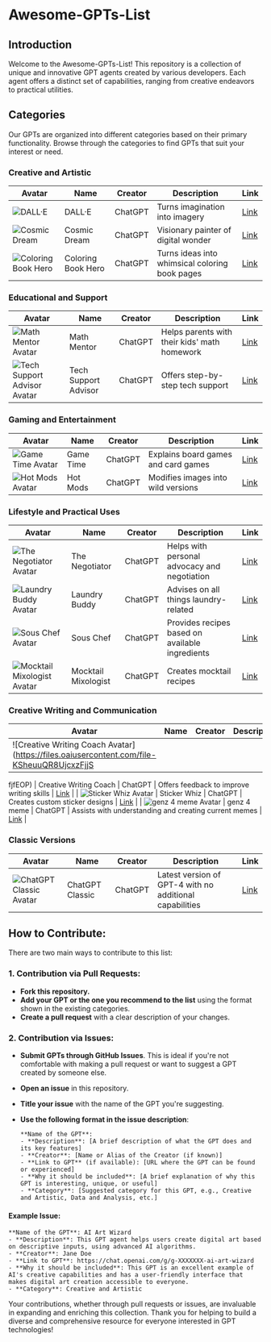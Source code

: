 # Awesome-GPTs-List

## Introduction
Welcome to the Awesome-GPTs-List! This repository is a collection of unique and innovative GPT agents created by various developers. Each agent offers a distinct set of capabilities, ranging from creative endeavors to practical utilities.

## Categories
Our GPTs are organized into different categories based on their primary functionality. Browse through the categories to find GPTs that suit your interest or need.

### Creative and Artistic
| Avatar | Name | Creator | Description | Link |
|--------|------|---------|-------------|------|
| ![DALL·E](https://files.oaiusercontent.com/file-JxYoHzuJQ2TXHBYy6UGC4Xs8?se=2123-10-13T00%3A46%3A49Z&sp=r&sv=2021-08-06&sr=b&rscc=max-age%3D31536000%2C%20immutable&rscd=attachment%3B%20filename%3Dc0bba883-a507-42dd-acfd-211509efd97c.png&sig=jZeFDXgC4ZbNC8mVNuQK7zeKS7ssRCh5QTlqa81WJEM%3D) | DALL·E | ChatGPT | Turns imagination into imagery | [Link](https://chat.openai.com/g/g-2fkFE8rbu-dall-e) |
| ![Cosmic Dream](https://files.oaiusercontent.com/file-M12eDkWHmobmgj5mhcWkMMVI) | Cosmic Dream | ChatGPT | Visionary painter of digital wonder | [Link](https://chat.openai.com/g/g-FdMHL1sNo-cosmic-dream) |
| ![Coloring Book Hero](https://files.oaiusercontent.com/file-MQvRHYzyhxlHQxjUk1bOIjaO) | Coloring Book Hero | ChatGPT | Turns ideas into whimsical coloring book pages | [Link](https://chat.openai.com/g/g-DerYxX7rA-coloring-book-hero) |

### Educational and Support
| Avatar | Name | Creator | Description | Link |
|--------|------|---------|-------------|------|
| ![Math Mentor Avatar](https://files.oaiusercontent.com/file-vRLKTttMrbx27eEJWEBVKJwt) | Math Mentor | ChatGPT | Helps parents with their kids' math homework | [Link](https://chat.openai.com/g/g-ENhijiiwK-math-mentor) |
| ![Tech Support Advisor Avatar](https://files.oaiusercontent.com/file-soqNFMszjoxK9d3BFD3rAGA5) | Tech Support Advisor | ChatGPT | Offers step-by-step tech support | [Link](https://chat.openai.com/g/g-WKIaLGGem-tech-support-advisor) |

### Gaming and Entertainment
| Avatar | Name | Creator | Description | Link |
|--------|------|---------|-------------|------|
| ![Game Time Avatar](https://files.oaiusercontent.com/file-JxYoHzuJQ2TXHBYy6UGC4Xs8) | Game Time | ChatGPT | Explains board games and card games | [Link](https://chat.openai.com/g/g-Sug6mXozT-game-time) |
| ![Hot Mods Avatar](https://files.oaiusercontent.com/file-wOlP7l6RXZJ4YvZq3pUAqLOY) | Hot Mods | ChatGPT | Modifies images into wild versions | [Link](https://chat.openai.com/g/g-fTA4FQ7wj-hot-mods) |

### Lifestyle and Practical Uses
| Avatar | Name | Creator | Description | Link |
|--------|------|---------|-------------|------|
| ![The Negotiator Avatar](https://files.oaiusercontent.com/file-MjvVb8L9Se5PdSC1gMLopCHh) | The Negotiator | ChatGPT | Helps with personal advocacy and negotiation | [Link](https://chat.openai.com/g/g-TTTAK9GuS-the-negotiator) |
| ![Laundry Buddy Avatar](https://files.oaiusercontent.com/file-A2WHofOnsYQ8FF6nnlvOVXCv) | Laundry Buddy | ChatGPT | Advises on all things laundry-related | [Link](https://chat.openai.com/g/g-QrGDSn90Q-laundry-buddy) |
| ![Sous Chef Avatar](https://files.oaiusercontent.com/file-w4J3XQ5bnIbssMVHKXZskSJB) | Sous Chef | ChatGPT | Provides recipes based on available ingredients | [Link](https://chat.openai.com/g/g-3VrgJ1GpH-sous-chef) |
| ![Mocktail Mixologist Avatar](https://files.oaiusercontent.com/file-bRpq5C5YwRMtQGO7xFa3nT40) | Mocktail Mixologist | ChatGPT | Creates mocktail recipes | [Link](https://chat.openai.com/g/g-PXlrhc1MV-mocktail-mixologist) |

### Creative Writing and Communication
| Avatar | Name | Creator | Description | Link |
|--------|------|---------|-------------|------|
| ![Creative Writing Coach Avatar](https://files.oaiusercontent.com/file-KSheuuQR8UjcxzFjjS

fjfEOP) | Creative Writing Coach | ChatGPT | Offers feedback to improve writing skills | [Link](https://chat.openai.com/g/g-lN1gKFnvL-creative-writing-coach) |
| ![Sticker Whiz Avatar](https://files.oaiusercontent.com/file-UtRoJnMx0EAW2VEELuXfONt1) | Sticker Whiz | ChatGPT | Creates custom sticker designs | [Link](https://chat.openai.com/g/g-gPRWpLspC-sticker-whiz) |
| ![genz 4 meme Avatar](https://files.oaiusercontent.com/file-m64BWxDs6cs9o6xYn33ujZe1) | genz 4 meme | ChatGPT | Assists with understanding and creating current memes | [Link](https://chat.openai.com/g/g-OCOyXYJjW-genz-4-meme) |

### Classic Versions
| Avatar | Name | Creator | Description | Link |
|--------|------|---------|-------------|------|
| ![ChatGPT Classic Avatar](https://files.oaiusercontent.com/file-i9IUxiJyRubSIOooY5XyfcmP) | ChatGPT Classic | ChatGPT | Latest version of GPT-4 with no additional capabilities | [Link](https://chat.openai.com/g/g-YyyyMT9XH-chatgpt-classic) |


## How to Contribute:

There are two main ways to contribute to this list:

### 1. Contribution via Pull Requests:
- **Fork this repository.**
- **Add your GPT or the one you recommend to the list** using the format shown in the existing categories.
- **Create a pull request** with a clear description of your changes.

### 2. Contribution via Issues:
- **Submit GPTs through GitHub Issues**. This is ideal if you're not comfortable with making a pull request or want to suggest a GPT created by someone else.
- **Open an issue** in this repository.
- **Title your issue** with the name of the GPT you're suggesting.
- **Use the following format in the issue description**:

  ```
  **Name of the GPT**:
  - **Description**: [A brief description of what the GPT does and its key features]
  - **Creator**: [Name or Alias of the Creator (if known)]
  - **Link to GPT** (if available): [URL where the GPT can be found or experienced]
  - **Why it should be included**: [A brief explanation of why this GPT is interesting, unique, or useful]
  - **Category**: [Suggested category for this GPT, e.g., Creative and Artistic, Data and Analysis, etc.]
  ```

#### Example Issue:
```
**Name of the GPT**: AI Art Wizard
- **Description**: This GPT agent helps users create digital art based on descriptive inputs, using advanced AI algorithms.
- **Creator**: Jane Doe
- **Link to GPT**: https://chat.openai.com/g/g-XXXXXXX-ai-art-wizard
- **Why it should be included**: This GPT is an excellent example of AI's creative capabilities and has a user-friendly interface that makes digital art creation accessible to everyone.
- **Category**: Creative and Artistic
```

Your contributions, whether through pull requests or issues, are invaluable in expanding and enriching this collection. Thank you for helping to build a diverse and comprehensive resource for everyone interested in GPT technologies!
